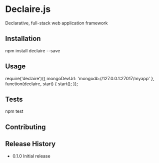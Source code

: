 Declaire.js
=========

Declarative, full-stack web application framework

## Installation

  npm install declaire --save

## Usage

  require('declaire')({
    mongoDevUrl: 'mongodb://127.0.0.1:27017/myapp'
  }, function(declaire, start) {
    start();
  });

## Tests

  npm test

## Contributing

## Release History

* 0.1.0 Initial release
